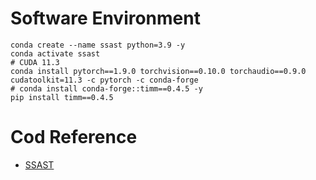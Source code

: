 # Software Environment
```shell
conda create --name ssast python=3.9 -y
conda activate ssast
# CUDA 11.3
conda install pytorch==1.9.0 torchvision==0.10.0 torchaudio==0.9.0 cudatoolkit=11.3 -c pytorch -c conda-forge
# conda install conda-forge::timm==0.4.5 -y
pip install timm==0.4.5
```

# Cod Reference
+ [SSAST](https://github.com/YuanGongND/ssast/tree/main)
